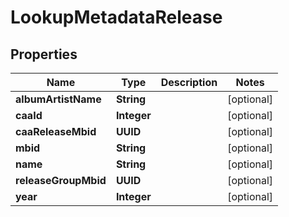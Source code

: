 

# LookupMetadataRelease


## Properties

| Name | Type | Description | Notes |
|------------ | ------------- | ------------- | -------------|
|**albumArtistName** | **String** |  |  [optional] |
|**caaId** | **Integer** |  |  [optional] |
|**caaReleaseMbid** | **UUID** |  |  [optional] |
|**mbid** | **String** |  |  [optional] |
|**name** | **String** |  |  [optional] |
|**releaseGroupMbid** | **UUID** |  |  [optional] |
|**year** | **Integer** |  |  [optional] |



